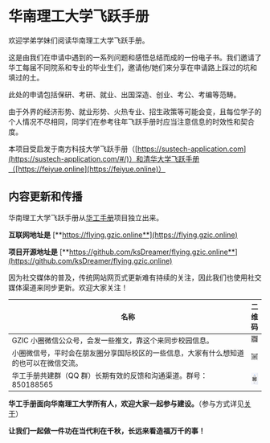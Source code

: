 # 华南理工大学飞跃手册

欢迎学弟学妹们阅读华南理工大学飞跃手册。

这是由我们在申请中遇到的一系列问题和感悟总结而成的一份电子书。我们邀请了华工每届不同院系和专业的毕业生们，邀请他/她们来分享在申请路上踩过的坑和填过的土。

此处的申请包括保研、考研、就业、出国深造、创业、考公、考编等范畴。

由于外界的经济形势、就业形势、火热专业、招生政策等可能会变，且每位学子的个人情况不尽相同，同学们在参考往年飞跃手册时应当注意信息的时效性和契合度。

本项目受启发于南方科技大学飞跃手册（[https://sustech-application.com](https://sustech-application.com/#/)）和清华大学飞跃手册（[https://feiyue.online](https://feiyue.online)）

## 内容更新和传播

华南理工大学飞跃手册从[华工手册](https://www.gzic.online)项目独立出来。

**互联网地址是** [**https://flying.gzic.online**](https://flying.gzic.online)

**项目开源地址是** [**https://github.com/ksDreamer/flying.gzic.online**](https://github.com/ksDreamer/flying.gzic.online)

因为社交媒体的普及，传统网站网页式更新难有持续的关注，因此我们也使用社交媒体渠道来同步更新。欢迎大家关注！

<table><thead><tr><th width="530">名称</th><th>二维码</th></tr></thead><tbody><tr><td>GZIC 小圈微信公众号，会发一些推文，靠这个来同步校园信息。</td><td><img src=".gitbook/assets/image.png" alt=""></td></tr><tr><td>小圈微信号，平时会在朋友圈分享国际校区的一些信息，大家有什么想知道的也可以在微信交流。</td><td><img src=".gitbook/assets/image (1).png" alt=""></td></tr><tr><td>华工手册共建群（QQ 群）长期有效的反馈和沟通渠道。群号：850188565</td><td><img src=".gitbook/assets/image (2).png" alt=""></td></tr></tbody></table>

**华工手册面向华南理工大学所有人，欢迎大家一起参与建设。**（参与方式详见[关于](https://www.gzic.online/about)）

**让我们一起做一件功在当代利在千秋，长远来看造福万千的事！**
